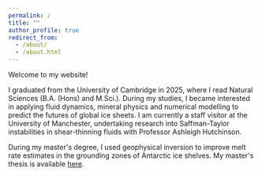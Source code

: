 ```yaml
---
permalink: /
title: ""
author_profile: true
redirect_from: 
  - /about/
  - /about.html
---
```


Welcome to my website! 

I graduated from the University of Cambridge in 2025, where I read Natural Sciences (B.A. (Hons) and M.Sci.). During my studies, I became interested in applying fluid dynamics, mineral physics and numerical modelling to predict the futures of global ice sheets. I am currently a staff visitor at the University of Manchester, undertaking research into Saffman-Taylor instabilities in shear-thinning fluids with Professor Ashleigh Hutchinson.

During my master's degree, I used geophysical inversion to improve melt rate estimates in the grounding zones of Antarctic ice shelves. My master's thesis is available <a href="/pdfs/Part_III_Dissertation_rjc213.pdf">here</a>.